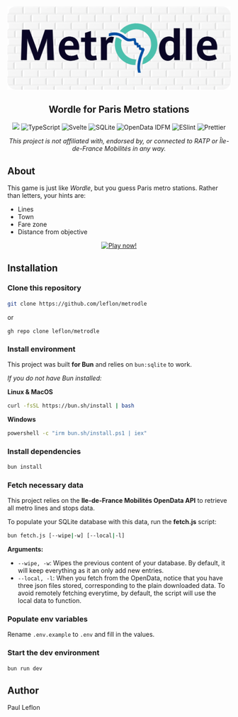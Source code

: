 <p align='center'>
  <img src='/static/images/github-splash.png' alt='Metrodle' width='512' />
  <h2 align='center'>Wordle for Paris Metro stations</h2>
</p>
<p align='center'>  
  <img src='https://img.shields.io/badge/BUN-F472B6?logo=bun&style=for-the-badge'>
  <img src="https://img.shields.io/badge/typescript-3178c6?logo=typescript&style=for-the-badge&logoColor=white" alt="TypeScript">
  <img src="https://img.shields.io/badge/svelte-F63B01?logo=svelte&style=for-the-badge&logoColor=white" alt="Svelte">
  <img src="https://img.shields.io/badge/sqlite-1179C8?logo=sqlite&style=for-the-badge&logoColor=white" alt="SQLite">
  <img src="https://img.shields.io/badge/OpenData%20IDFM-63B5F6?logo=iledefrancemobilites&logoColor=white&style=for-the-badge" alt="OpenData IDFM">
  <img src="https://img.shields.io/badge/eslint-4B32C3?logo=eslint&style=for-the-badge" alt="ESlint">
  <img src="https://img.shields.io/badge/prettier-1b2b35?logo=prettier&style=for-the-badge" alt="Prettier">
</p>
<p align="center"><em>This project is not affiliated with, endorsed by, or connected to RATP or Île-de-France Mobilités in any way.</em></p>

## About
This game is just like *Wordle*, but you guess Paris metro stations. Rather than letters, your hints are:
 - Lines
 - Town
 - Fare zone
 - Distance from objective


<p align='center'>
<a href="https://metrodle.leflon.fr">
  <img src="https://img.shields.io/badge/play%20now!-272f3b?style=for-the-badge&logo=data:image/svg%2bxml;base64,PHN2ZyB4bWxucz0iaHR0cDovL3d3dy53My5vcmcvMjAwMC9zdmciIHZlcnNpb249IjEiIHdpZHRoPSI2MDAiIGhlaWdodD0iNjAwIj48cGF0aCBkPSJNMTI5IDExMWMtNTUgNC05MyA2Ni05MyA3OEwwIDM5OGMtMiA3MCAzNiA5MiA2OSA5MWgxYzc5IDAgODctNTcgMTMwLTEyOGgyMDFjNDMgNzEgNTAgMTI4IDEyOSAxMjhoMWMzMyAxIDcxLTIxIDY5LTkxbC0zNi0yMDljMC0xMi00MC03OC05OC03OGgtMTBjLTYzIDAtOTIgMzUtOTIgNDJIMjM2YzAtNy0yOS00Mi05Mi00MmgtMTV6IiBmaWxsPSIjZmZmIi8+PC9zdmc+" alt="Play now!">
</a>
</p>

## Installation
### Clone this repository
```bash
git clone https://github.com/leflon/metrodle
```
or
```
gh repo clone leflon/metrodle
```

### Install environment

This project was built **for Bun** and relies on `bun:sqlite` to work. 

*If you do not have Bun installed:*

**Linux & MacOS**
```bash
curl -fsSL https://bun.sh/install | bash
```
**Windows**
```bash
powershell -c "irm bun.sh/install.ps1 | iex"
```

### Install dependencies
```bash
bun install
```

### Fetch necessary data

This project relies on the **Ile-de-France Mobilités OpenData API** to retrieve all metro lines and stops data.

To populate your SQLite database with this data, run the **fetch.js** script:
```bash
bun fetch.js [--wipe|-w] [--local|-l]
```
**Arguments:**
 - `--wipe, -w`: Wipes the previous content of your database. By default, it will keep everything as it an only add new entries.
 - `--local, -l`: When you fetch from the OpenData, notice that you have three json files stored, corresponding to the plain downloaded data. To avoid remotely fetching everytime, by default, the script will use the local data to function.

### Populate env variables
Rename `.env.example` to `.env` and fill in the values.

### Start the dev environment
```bash
bun run dev
```

## Author
Paul Leflon
